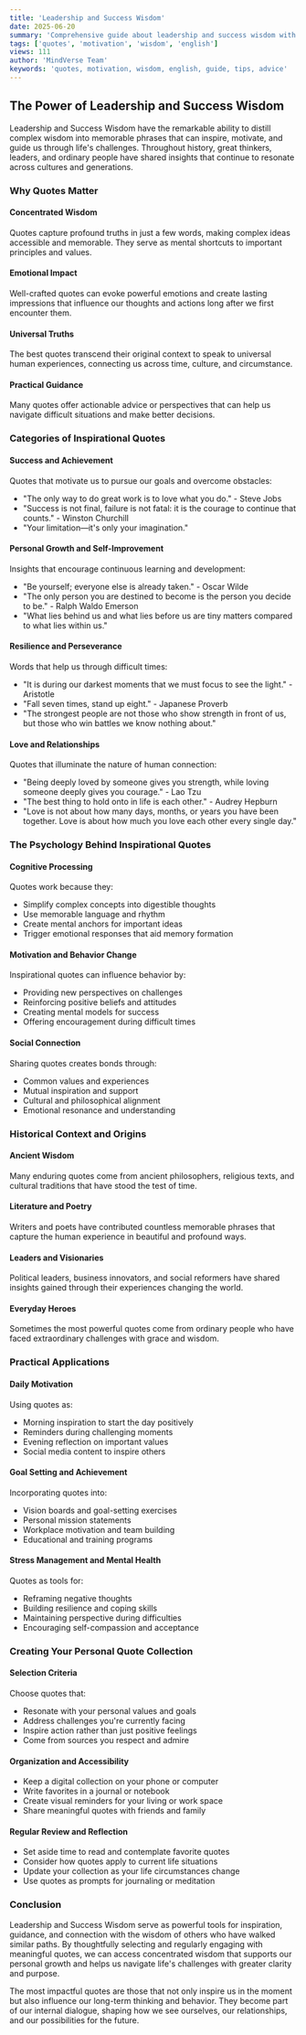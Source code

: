 ```yaml
---
title: 'Leadership and Success Wisdom'
date: 2025-06-20
summary: 'Comprehensive guide about leadership and success wisdom with expert insights and practical advice.'
tags: ['quotes', 'motivation', 'wisdom', 'english']
views: 111
author: 'MindVerse Team'
keywords: 'quotes, motivation, wisdom, english, guide, tips, advice'
---
```

## The Power of Leadership and Success Wisdom

Leadership and Success Wisdom have the remarkable ability to distill complex wisdom into memorable phrases that can inspire, motivate, and guide us through life's challenges. Throughout history, great thinkers, leaders, and ordinary people have shared insights that continue to resonate across cultures and generations.

### Why Quotes Matter

#### Concentrated Wisdom
Quotes capture profound truths in just a few words, making complex ideas accessible and memorable. They serve as mental shortcuts to important principles and values.

#### Emotional Impact
Well-crafted quotes can evoke powerful emotions and create lasting impressions that influence our thoughts and actions long after we first encounter them.

#### Universal Truths
The best quotes transcend their original context to speak to universal human experiences, connecting us across time, culture, and circumstance.

#### Practical Guidance
Many quotes offer actionable advice or perspectives that can help us navigate difficult situations and make better decisions.

### Categories of Inspirational Quotes

#### Success and Achievement
Quotes that motivate us to pursue our goals and overcome obstacles:
- "The only way to do great work is to love what you do." - Steve Jobs
- "Success is not final, failure is not fatal: it is the courage to continue that counts." - Winston Churchill
- "Your limitation—it's only your imagination."

#### Personal Growth and Self-Improvement
Insights that encourage continuous learning and development:
- "Be yourself; everyone else is already taken." - Oscar Wilde
- "The only person you are destined to become is the person you decide to be." - Ralph Waldo Emerson
- "What lies behind us and what lies before us are tiny matters compared to what lies within us."

#### Resilience and Perseverance
Words that help us through difficult times:
- "It is during our darkest moments that we must focus to see the light." - Aristotle
- "Fall seven times, stand up eight." - Japanese Proverb
- "The strongest people are not those who show strength in front of us, but those who win battles we know nothing about."

#### Love and Relationships
Quotes that illuminate the nature of human connection:
- "Being deeply loved by someone gives you strength, while loving someone deeply gives you courage." - Lao Tzu
- "The best thing to hold onto in life is each other." - Audrey Hepburn
- "Love is not about how many days, months, or years you have been together. Love is about how much you love each other every single day."

### The Psychology Behind Inspirational Quotes

#### Cognitive Processing
Quotes work because they:
- Simplify complex concepts into digestible thoughts
- Use memorable language and rhythm
- Create mental anchors for important ideas
- Trigger emotional responses that aid memory formation

#### Motivation and Behavior Change
Inspirational quotes can influence behavior by:
- Providing new perspectives on challenges
- Reinforcing positive beliefs and attitudes
- Creating mental models for success
- Offering encouragement during difficult times

#### Social Connection
Sharing quotes creates bonds through:
- Common values and experiences
- Mutual inspiration and support
- Cultural and philosophical alignment
- Emotional resonance and understanding

### Historical Context and Origins

#### Ancient Wisdom
Many enduring quotes come from ancient philosophers, religious texts, and cultural traditions that have stood the test of time.

#### Literature and Poetry
Writers and poets have contributed countless memorable phrases that capture the human experience in beautiful and profound ways.

#### Leaders and Visionaries
Political leaders, business innovators, and social reformers have shared insights gained through their experiences changing the world.

#### Everyday Heroes
Sometimes the most powerful quotes come from ordinary people who have faced extraordinary challenges with grace and wisdom.

### Practical Applications

#### Daily Motivation
Using quotes as:
- Morning inspiration to start the day positively
- Reminders during challenging moments
- Evening reflection on important values
- Social media content to inspire others

#### Goal Setting and Achievement
Incorporating quotes into:
- Vision boards and goal-setting exercises
- Personal mission statements
- Workplace motivation and team building
- Educational and training programs

#### Stress Management and Mental Health
Quotes as tools for:
- Reframing negative thoughts
- Building resilience and coping skills
- Maintaining perspective during difficulties
- Encouraging self-compassion and acceptance

### Creating Your Personal Quote Collection

#### Selection Criteria
Choose quotes that:
- Resonate with your personal values and goals
- Address challenges you're currently facing
- Inspire action rather than just positive feelings
- Come from sources you respect and admire

#### Organization and Accessibility
- Keep a digital collection on your phone or computer
- Write favorites in a journal or notebook
- Create visual reminders for your living or work space
- Share meaningful quotes with friends and family

#### Regular Review and Reflection
- Set aside time to read and contemplate favorite quotes
- Consider how quotes apply to current life situations
- Update your collection as your life circumstances change
- Use quotes as prompts for journaling or meditation

### Conclusion

Leadership and Success Wisdom serve as powerful tools for inspiration, guidance, and connection with the wisdom of others who have walked similar paths. By thoughtfully selecting and regularly engaging with meaningful quotes, we can access concentrated wisdom that supports our personal growth and helps us navigate life's challenges with greater clarity and purpose.

The most impactful quotes are those that not only inspire us in the moment but also influence our long-term thinking and behavior. They become part of our internal dialogue, shaping how we see ourselves, our relationships, and our possibilities for the future.